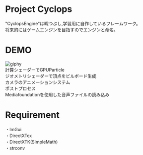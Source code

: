 # Project Cyclops
"CyclopsEngine"は暇つぶし,学習用に自作しているフレームワーク。  
将来的にはゲームエンジンを目指すのでエンジンと命名。

# DEMO
![giphy](https://user-images.githubusercontent.com/66367386/171065120-9020a7cf-9bfb-4018-ba8d-1e9bd96cccdc.gif)  
計算シェーダーでGPUParticle  
ジオメトリシェーダーで頂点をビルボード生成  
カメラのアニメーションシステム  
ポストプロセス  
Mediafoundationを使用した音声ファイルの読み込み

# Requirement
・ImGui  
・DirectXTex  
・DirectXTK(SimpleMath)  
・strconv
